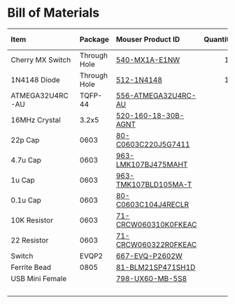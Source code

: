 # Bill of Materials

| Item             | Package      | Mouser Product ID          | Quantity | Unit Price | Total Price |
|:-----------------|:-------------|:---------------------------|---------:|-----------:|------------:|
| Cherry MX Switch | Through Hole | [540-MX1A-E1NW][1]         |       12 |     $0.840 |     $10.080 |
| 1N4148 Diode     | Through Hole | [512-1N4148][2]            |       12 |     $0.174 |      $2.088 |
| ATMEGA32U4RC-AU  | TQFP-44      | [556-ATMEGA32U4RC-AU][3]   |        1 |     $4.090 |      $4.090 |
| 16MHz Crystal    | 3.2x5        | [520-160-18-30B-AGNT][4]   |        1 |     $0.580 |      $0.580 |
| 22p Cap          | 0603         | [80-C0603C220J5G7411][5]   |        2 |     $0.104 |      $0.208 |
| 4.7u Cap         | 0603         | [963-LMK107BJ475MAHT][6]   |        1 |     $0.110 |      $0.110 |
| 1u Cap           | 0603         | [963-TMK107BLD105MA-T][7]  |        1 |     $0.215 |      $0.215 |
| 0.1u Cap         | 0603         | [80-C0603C104J4RECLR][8]   |        5 |     $0.073 |      $0.365 |
| 10K Resistor     | 0603         | [71-CRCW060310K0FKEAC][9]  |        2 |     $0.065 |      $0.130 |
| 22 Resistor      | 0603         | [71-CRCW060322R0FKEAC][10] |        2 |     $0.036 |      $0.072 |
| Switch           | EVQP2        | [667-EVQ-P2602W][11]       |        1 |     $0.750 |      $0.750 |
| Ferrite Bead     | 0805         | [81-BLM21SP471SH1D][12]    |        1 |     $0.250 |      $0.250 |
| USB Mini Female  |              | [798-UX60-MB-5S8][13]      |        1 |     $1.530 |      $1.530 |
|                  |              |                            |          |            |     $19.038 |

[1]: https://www.mouser.com/ProductDetail/540-MX1A-E1NW
[2]: https://www.mouser.com/ProductDetail/512-1N4148
[3]: https://www.mouser.com/ProductDetail/556-ATMEGA32U4RC-AU
[4]: https://www.mouser.com/ProductDetail/520-160-18-30B-AGNT
[5]: https://www.mouser.com/ProductDetail/80-C0603C220J5G7411
[6]: https://www.mouser.com/ProductDetail/963-LMK107BJ475MAHT
[7]: https://www.mouser.com/ProductDetail/963-TMK107BLD105MA-T
[8]: https://www.mouser.com/ProductDetail/80-C0603C104J4RECLR
[9]: https://www.mouser.com/ProductDetail/71-CRCW060310K0FKEAC
[10]: https://www.mouser.com/ProductDetail/71-CRCW060322R0FKEAC
[11]: https://www.mouser.com/ProductDetail/667-EVQ-P2602W
[12]: https://www.mouser.com/ProductDetail/81-BLM21SP471SH1D
[13]: https://www.mouser.com/ProductDetail/798-UX60-MB-5S8